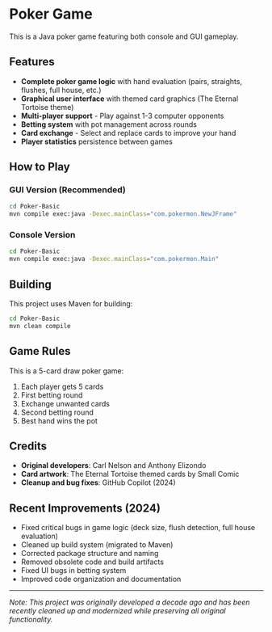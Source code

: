 Poker Game
===========

This is a Java poker game featuring both console and GUI gameplay.

## Features

- **Complete poker game logic** with hand evaluation (pairs, straights, flushes, full house, etc.)
- **Graphical user interface** with themed card graphics (The Eternal Tortoise theme)
- **Multi-player support** - Play against 1-3 computer opponents
- **Betting system** with pot management across rounds
- **Card exchange** - Select and replace cards to improve your hand
- **Player statistics** persistence between games

## How to Play

### GUI Version (Recommended)
```bash
cd Poker-Basic
mvn compile exec:java -Dexec.mainClass="com.pokermon.NewJFrame"
```

### Console Version
```bash
cd Poker-Basic  
mvn compile exec:java -Dexec.mainClass="com.pokermon.Main"
```

## Building

This project uses Maven for building:

```bash
cd Poker-Basic
mvn clean compile
```

## Game Rules

This is a 5-card draw poker game:
1. Each player gets 5 cards
2. First betting round
3. Exchange unwanted cards
4. Second betting round  
5. Best hand wins the pot

## Credits

- **Original developers**: Carl Nelson and Anthony Elizondo
- **Card artwork**: The Eternal Tortoise themed cards by Small Comic
- **Cleanup and bug fixes**: GitHub Copilot (2024)

## Recent Improvements (2024)

- Fixed critical bugs in game logic (deck size, flush detection, full house evaluation)
- Cleaned up build system (migrated to Maven)  
- Corrected package structure and naming
- Removed obsolete code and build artifacts
- Fixed UI bugs in betting system
- Improved code organization and documentation

---

*Note: This project was originally developed a decade ago and has been recently cleaned up and modernized while preserving all original functionality.*